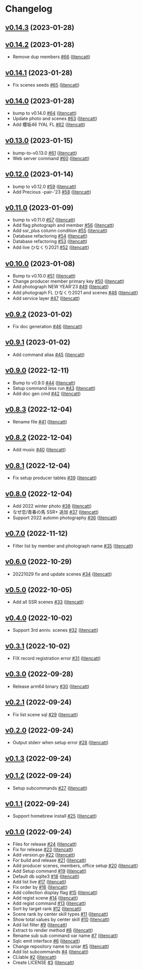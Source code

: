 # Changelog

## [v0.14.3](https://github.com/litencatt/uniar/compare/v0.14.2...v0.14.3) (2023-01-28)


## [v0.14.2](https://github.com/litencatt/uniar/compare/v0.14.1...v0.14.2) (2023-01-28)

* Remove dup members [#66](https://github.com/litencatt/uniar/pull/66) ([litencatt](https://github.com/litencatt))

## [v0.14.1](https://github.com/litencatt/uniar/compare/v0.14.0...v0.14.1) (2023-01-28)

* Fix scenes seeds [#65](https://github.com/litencatt/uniar/pull/65) ([litencatt](https://github.com/litencatt))

## [v0.14.0](https://github.com/litencatt/uniar/compare/v0.13.0...v0.14.0) (2023-01-28)

* bump to v0.14.0 [#64](https://github.com/litencatt/uniar/pull/64) ([litencatt](https://github.com/litencatt))
* Update photo and scenes [#63](https://github.com/litencatt/uniar/pull/63) ([litencatt](https://github.com/litencatt))
* Add 櫻坂46 1YAL FL [#62](https://github.com/litencatt/uniar/pull/62) ([litencatt](https://github.com/litencatt))

## [v0.13.0](https://github.com/litencatt/uniar/compare/v0.12.0...v0.13.0) (2023-01-15)

* bump-to-v0.13.0 [#61](https://github.com/litencatt/uniar/pull/61) ([litencatt](https://github.com/litencatt))
* Web server command [#60](https://github.com/litencatt/uniar/pull/60) ([litencatt](https://github.com/litencatt))

## [v0.12.0](https://github.com/litencatt/uniar/compare/v0.11.0...v0.12.0) (2023-01-14)

* bump to v0.12.0 [#59](https://github.com/litencatt/uniar/pull/59) ([litencatt](https://github.com/litencatt))
* Add Precious -pair-'23 [#58](https://github.com/litencatt/uniar/pull/58) ([litencatt](https://github.com/litencatt))

## [v0.11.0](https://github.com/litencatt/uniar/compare/v0.10.0...v0.11.0) (2023-01-09)

* bump to v0.11.0 [#57](https://github.com/litencatt/uniar/pull/57) ([litencatt](https://github.com/litencatt))
* Add flag photograph and member [#56](https://github.com/litencatt/uniar/pull/56) ([litencatt](https://github.com/litencatt))
* Add ssr_plus column condition [#55](https://github.com/litencatt/uniar/pull/55) ([litencatt](https://github.com/litencatt))
* Database refactoring [#54](https://github.com/litencatt/uniar/pull/54) ([litencatt](https://github.com/litencatt))
* Database refactoring [#53](https://github.com/litencatt/uniar/pull/53) ([litencatt](https://github.com/litencatt))
* Add live ひなくり2021 [#52](https://github.com/litencatt/uniar/pull/52) ([litencatt](https://github.com/litencatt))

## [v0.10.0](https://github.com/litencatt/uniar/compare/v0.9.2...v0.10.0) (2023-01-08)

* Bump to v0.10.0 [#51](https://github.com/litencatt/uniar/pull/51) ([litencatt](https://github.com/litencatt))
* Change producer member primary key [#50](https://github.com/litencatt/uniar/pull/50) ([litencatt](https://github.com/litencatt))
* Add photograph NEW YEAR'23 [#49](https://github.com/litencatt/uniar/pull/49) ([litencatt](https://github.com/litencatt))
* Add photograph FL ひなくり2021 and scenes [#48](https://github.com/litencatt/uniar/pull/48) ([litencatt](https://github.com/litencatt))
* Add service layer [#47](https://github.com/litencatt/uniar/pull/47) ([litencatt](https://github.com/litencatt))

## [v0.9.2](https://github.com/litencatt/uniar/compare/v0.9.1...v0.9.2) (2023-01-02)

* Fix doc generation [#46](https://github.com/litencatt/uniar/pull/46) ([litencatt](https://github.com/litencatt))

## [v0.9.1](https://github.com/litencatt/uniar/compare/v0.9.0...v0.9.1) (2023-01-02)

* Add command alias [#45](https://github.com/litencatt/uniar/pull/45) ([litencatt](https://github.com/litencatt))

## [v0.9.0](https://github.com/litencatt/uniar/compare/v0.8.3...v0.9.0) (2022-12-11)

* Bump to v0.9.0 [#44](https://github.com/litencatt/uniar/pull/44) ([litencatt](https://github.com/litencatt))
* Setup command less run [#43](https://github.com/litencatt/uniar/pull/43) ([litencatt](https://github.com/litencatt))
* Add doc gen cmd [#42](https://github.com/litencatt/uniar/pull/42) ([litencatt](https://github.com/litencatt))

## [v0.8.3](https://github.com/litencatt/uniar/compare/v0.8.2...v0.8.3) (2022-12-04)

* Rename file [#41](https://github.com/litencatt/uniar/pull/41) ([litencatt](https://github.com/litencatt))

## [v0.8.2](https://github.com/litencatt/uniar/compare/v0.8.1...v0.8.2) (2022-12-04)

* Add music [#40](https://github.com/litencatt/uniar/pull/40) ([litencatt](https://github.com/litencatt))

## [v0.8.1](https://github.com/litencatt/uniar/compare/v0.8.0...v0.8.1) (2022-12-04)

* Fix setup producer tables [#39](https://github.com/litencatt/uniar/pull/39) ([litencatt](https://github.com/litencatt))

## [v0.8.0](https://github.com/litencatt/uniar/compare/v0.7.0...v0.8.0) (2022-12-04)

* Add 2022 winter photo [#38](https://github.com/litencatt/uniar/pull/38) ([litencatt](https://github.com/litencatt))
* なぜ恋/青春の馬 SSR+ 追加 [#37](https://github.com/litencatt/uniar/pull/37) ([litencatt](https://github.com/litencatt))
* Support 2022 automn photography [#36](https://github.com/litencatt/uniar/pull/36) ([litencatt](https://github.com/litencatt))

## [v0.7.0](https://github.com/litencatt/uniar/compare/v0.6.0...v0.7.0) (2022-11-12)

* Filter list by member and photograph name [#35](https://github.com/litencatt/uniar/pull/35) ([litencatt](https://github.com/litencatt))

## [v0.6.0](https://github.com/litencatt/uniar/compare/v0.5.0...v0.6.0) (2022-10-29)

* 20221029 fix and update scenes [#34](https://github.com/litencatt/uniar/pull/34) ([litencatt](https://github.com/litencatt))

## [v0.5.0](https://github.com/litencatt/uniar/compare/v0.4.0...v0.5.0) (2022-10-05)

* Add all SSR scenes [#33](https://github.com/litencatt/uniar/pull/33) ([litencatt](https://github.com/litencatt))

## [v0.4.0](https://github.com/litencatt/uniar/compare/v0.3.1...v0.4.0) (2022-10-02)

* Support 3rd anniv. scenes [#32](https://github.com/litencatt/uniar/pull/32) ([litencatt](https://github.com/litencatt))

## [v0.3.1](https://github.com/litencatt/uniar/compare/v0.3.0...v0.3.1) (2022-10-02)

*  FIX record registration error [#31](https://github.com/litencatt/uniar/pull/31) ([litencatt](https://github.com/litencatt))

## [v0.3.0](https://github.com/litencatt/uniar/compare/v0.2.1...v0.3.0) (2022-09-28)

* Release arm64 binary [#30](https://github.com/litencatt/uniar/pull/30) ([litencatt](https://github.com/litencatt))

## [v0.2.1](https://github.com/litencatt/uniar/compare/v0.2.0...v0.2.1) (2022-09-24)

* Fix list scene sql [#29](https://github.com/litencatt/uniar/pull/29) ([litencatt](https://github.com/litencatt))

## [v0.2.0](https://github.com/litencatt/uniar/compare/v0.1.3...v0.2.0) (2022-09-24)

* Output stderr when setup error [#28](https://github.com/litencatt/uniar/pull/28) ([litencatt](https://github.com/litencatt))

## [v0.1.3](https://github.com/litencatt/uniar/compare/v0.1.2...v0.1.3) (2022-09-24)


## [v0.1.2](https://github.com/litencatt/uniar/compare/v0.1.1...v0.1.2) (2022-09-24)

* Setup subcommands [#27](https://github.com/litencatt/uniar/pull/27) ([litencatt](https://github.com/litencatt))

## [v0.1.1](https://github.com/litencatt/uniar/compare/v0.1.0...v0.1.1) (2022-09-24)

* Support homebrew install [#25](https://github.com/litencatt/uniar/pull/25) ([litencatt](https://github.com/litencatt))

## [v0.1.0](https://github.com/litencatt/uniar/compare/da705dab4c56...v0.1.0) (2022-09-24)

* Files for release [#24](https://github.com/litencatt/uniar/pull/24) ([litencatt](https://github.com/litencatt))
* Fix for release [#23](https://github.com/litencatt/uniar/pull/23) ([litencatt](https://github.com/litencatt))
* Add version.go [#22](https://github.com/litencatt/uniar/pull/22) ([litencatt](https://github.com/litencatt))
* For build and release [#21](https://github.com/litencatt/uniar/pull/21) ([litencatt](https://github.com/litencatt))
* Add producer scenes, members, office setup [#20](https://github.com/litencatt/uniar/pull/20) ([litencatt](https://github.com/litencatt))
* Add Setup command [#19](https://github.com/litencatt/uniar/pull/19) ([litencatt](https://github.com/litencatt))
* Default db sqlite3 [#18](https://github.com/litencatt/uniar/pull/18) ([litencatt](https://github.com/litencatt))
* Add list live [#17](https://github.com/litencatt/uniar/pull/17) ([litencatt](https://github.com/litencatt))
* Fix order by [#16](https://github.com/litencatt/uniar/pull/16) ([litencatt](https://github.com/litencatt))
* Add collection display flag [#15](https://github.com/litencatt/uniar/pull/15) ([litencatt](https://github.com/litencatt))
* Add regist scene [#14](https://github.com/litencatt/uniar/pull/14) ([litencatt](https://github.com/litencatt))
* Add regist command [#13](https://github.com/litencatt/uniar/pull/13) ([litencatt](https://github.com/litencatt))
* Sort by target rank [#12](https://github.com/litencatt/uniar/pull/12) ([litencatt](https://github.com/litencatt))
* Scene rank by center skill types [#11](https://github.com/litencatt/uniar/pull/11) ([litencatt](https://github.com/litencatt))
* Show total values by center skill [#10](https://github.com/litencatt/uniar/pull/10) ([litencatt](https://github.com/litencatt))
* Add list filter [#9](https://github.com/litencatt/uniar/pull/9) ([litencatt](https://github.com/litencatt))
* Extract to render method [#8](https://github.com/litencatt/uniar/pull/8) ([litencatt](https://github.com/litencatt))
* Rename sub sub command var name [#7](https://github.com/litencatt/uniar/pull/7) ([litencatt](https://github.com/litencatt))
* Sqlc emit interface [#6](https://github.com/litencatt/uniar/pull/6) ([litencatt](https://github.com/litencatt))
* Change repository name to uniar [#5](https://github.com/litencatt/uniar/pull/5) ([litencatt](https://github.com/litencatt))
* Add list subcommands [#4](https://github.com/litencatt/uniar/pull/4) ([litencatt](https://github.com/litencatt))
* CLIable [#2](https://github.com/litencatt/uniar/pull/2) ([litencatt](https://github.com/litencatt))
* Create LICENSE [#3](https://github.com/litencatt/uniar/pull/3) ([litencatt](https://github.com/litencatt))